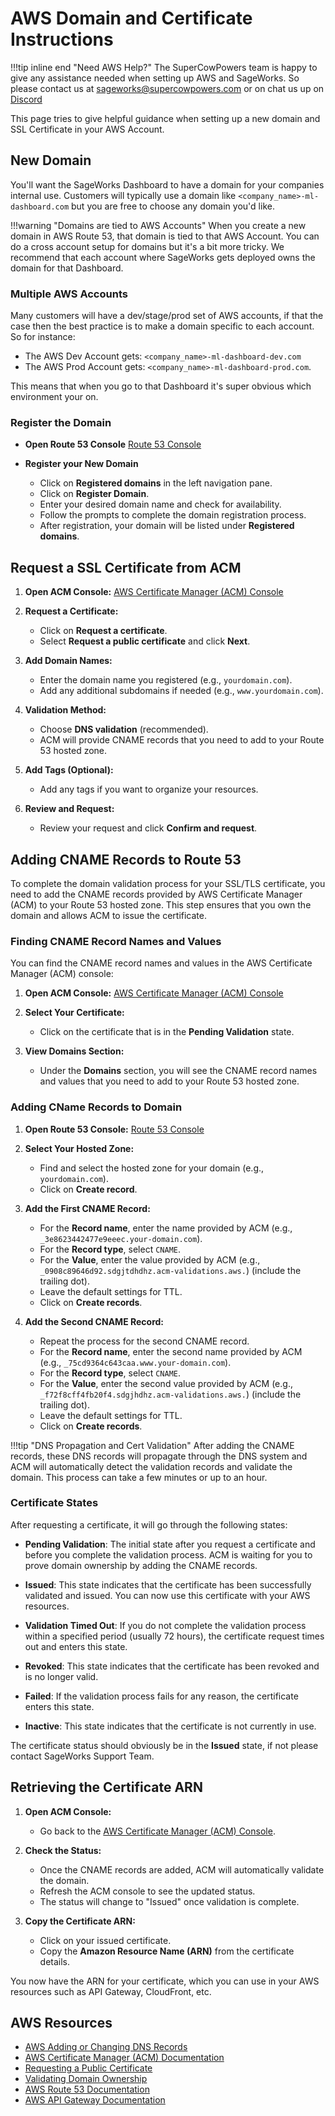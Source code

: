 # AWS Domain and Certificate Instructions
!!!tip inline end "Need AWS Help?"
    The SuperCowPowers team is happy to give any assistance needed when setting up AWS and SageWorks. So please contact us at [sageworks@supercowpowers.com](mailto:sageworks@supercowpowers.com) or on chat us up on [Discord](https://discord.gg/8jY2yBZX) 

This page tries to give helpful guidance when setting up a new domain and SSL Certificate in your AWS Account.

## New Domain
You'll want the SageWorks Dashboard to have a domain for your companies internal use. Customers will typically use a domain like `<company_name>-ml-dashboard.com` but you are free to choose any domain you'd like.

!!!warning "Domains are tied to AWS Accounts" 
    When you create a new domain in AWS Route 53, that domain is tied to that AWS Account. You can do a cross account setup for domains but it's a bit more tricky. We recommend that each account where SageWorks gets deployed owns the domain for that Dashboard.

### Multiple AWS Accounts
Many customers will have a dev/stage/prod set of AWS accounts, if that the case then the best practice is to make a domain specific to each account. So for instance:

- The AWS Dev Account gets: `<company_name>-ml-dashboard-dev.com` 
- The AWS Prod Account gets:  `<company_name>-ml-dashboard-prod.com`.

This means that when you go to that Dashboard it's super obvious which environment your on.

### Register the Domain

- **Open Route 53 Console** [Route 53 Console](https://console.aws.amazon.com/route53/)

- **Register your New Domain**
    - Click on **Registered domains** in the left navigation pane.
    - Click on **Register Domain**.
    - Enter your desired domain name and check for availability.
    - Follow the prompts to complete the domain registration process.
    - After registration, your domain will be listed under **Registered domains**.

## Request a SSL Certificate from ACM

1. **Open ACM Console:** [AWS Certificate Manager (ACM) Console](https://console.aws.amazon.com/acm/home)

1. **Request a Certificate:**
    - Click on **Request a certificate**.
    - Select **Request a public certificate** and click **Next**.

1. **Add Domain Names:**
    - Enter the domain name you registered (e.g., `yourdomain.com`).
    - Add any additional subdomains if needed (e.g., `www.yourdomain.com`).

1. **Validation Method:**
    - Choose **DNS validation** (recommended).
    - ACM will provide CNAME records that you need to add to your Route 53 hosted zone.

1. **Add Tags (Optional):**
    - Add any tags if you want to organize your resources.

1. **Review and Request:**
    - Review your request and click **Confirm and request**.

## Adding CNAME Records to Route 53

To complete the domain validation process for your SSL/TLS certificate, you need to add the CNAME records provided by AWS Certificate Manager (ACM) to your Route 53 hosted zone. This step ensures that you own the domain and allows ACM to issue the certificate.

### Finding CNAME Record Names and Values

You can find the CNAME record names and values in the AWS Certificate Manager (ACM) console:

1. **Open ACM Console:** [AWS Certificate Manager (ACM) Console](https://console.aws.amazon.com/acm/home)

2. **Select Your Certificate:**
    - Click on the certificate that is in the **Pending Validation** state.

3. **View Domains Section:**
    - Under the **Domains** section, you will see the CNAME record names and values that you need to add to your Route 53 hosted zone.

### Adding CName Records to Domain

1. **Open Route 53 Console:** [Route 53 Console](https://console.aws.amazon.com/route53/)

1. **Select Your Hosted Zone:**
    - Find and select the hosted zone for your domain (e.g., `yourdomain.com`).
    - Click on **Create record**.

1. **Add the First CNAME Record:**
     - For the **Record name**, enter the name provided by ACM (e.g., `_3e8623442477e9eeec.your-domain.com`).
     - For the **Record type**, select `CNAME`.
     - For the **Value**, enter the value provided by ACM (e.g., `_0908c89646d92.sdgjtdhdhz.acm-validations.aws.`) (include the trailing dot).
     - Leave the default settings for TTL.
     - Click on **Create records**.

1. **Add the Second CNAME Record:**
     - Repeat the process for the second CNAME record.
     - For the **Record name**, enter the second name provided by ACM (e.g., `_75cd9364c643caa.www.your-domain.com`).
     - For the **Record type**, select `CNAME`.
     - For the **Value**, enter the second value provided by ACM (e.g., `_f72f8cff4fb20f4.sdgjhdhz.acm-validations.aws.`)  (include the trailing dot).
     - Leave the default settings for TTL.
     - Click on **Create records**.

!!!tip "DNS Propagation and Cert Validation"
    After adding the CNAME records, these DNS records will propagate through the DNS system and ACM will automatically detect the validation records and validate the domain. This process can take a few minutes or up to an hour.

### Certificate States
After requesting a certificate, it will go through the following states:

- **Pending Validation**: The initial state after you request a certificate and before you complete the validation process. ACM is waiting for you to prove domain ownership by adding the CNAME records.

- **Issued**: This state indicates that the certificate has been successfully validated and issued. You can now use this certificate with your AWS resources.

- **Validation Timed Out**: If you do not complete the validation process within a specified period (usually 72 hours), the certificate request times out and enters this state.

- **Revoked**: This state indicates that the certificate has been revoked and is no longer valid.

- **Failed**: If the validation process fails for any reason, the certificate enters this state.

- **Inactive**: This state indicates that the certificate is not currently in use.

The certificate status should obviously be in the **Issued** state, if not please contact SageWorks Support Team.

## Retrieving the Certificate ARN

1. **Open ACM Console:**
    - Go back to the [AWS Certificate Manager (ACM) Console](https://console.aws.amazon.com/acm/home).

2. **Check the Status:**
    - Once the CNAME records are added, ACM will automatically validate the domain.
    - Refresh the ACM console to see the updated status.
    - The status will change to "Issued" once validation is complete.

3. **Copy the Certificate ARN:**
    - Click on your issued certificate.
    - Copy the **Amazon Resource Name (ARN)** from the certificate details.

You now have the ARN for your certificate, which you can use in your AWS resources such as API Gateway, CloudFront, etc.

 
## AWS Resources
- [AWS Adding or Changing DNS Records](https://docs.aws.amazon.com/Route53/latest/DeveloperGuide/resource-record-sets-creating.html)
- [AWS Certificate Manager (ACM) Documentation](https://docs.aws.amazon.com/acm/latest/userguide/acm-overview.html)
- [Requesting a Public Certificate](https://docs.aws.amazon.com/acm/latest/userguide/gs-acm-request-public.html)
- [Validating Domain Ownership](https://docs.aws.amazon.com/acm/latest/userguide/gs-acm-validate-dns.html)
- [AWS Route 53 Documentation](https://docs.aws.amazon.com/route53/)
- [AWS API Gateway Documentation](https://docs.aws.amazon.com/apigateway/latest/developerguide/welcome.html)



